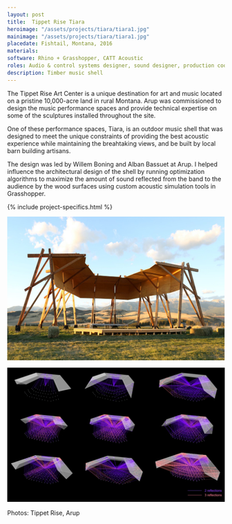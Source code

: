 ```yaml
---
layout: post
title:  Tippet Rise Tiara
heroimage: "/assets/projects/tiara/tiara1.jpg"
mainimage: "/assets/projects/tiara/tiara1.jpg"
placedate: Fishtail, Montana, 2016
materials:
software: Rhino + Grasshopper, CATT Acoustic
roles: Audio & control systems designer, sound designer, production coordinator
description: Timber music shell
---
```


<div class="project-narrative">
<p>
The Tippet Rise Art Center is a unique destination for art and music located on a pristine 10,000-acre land in rural Montana. Arup was commissioned to design the music performance spaces and provide technical expertise on some of the sculptures installed throughout the site.
</p>

<p>
One of these performance spaces, Tiara, is an outdoor music shell that was designed to meet the unique constraints of providing the best acoustic experience while maintaining the breahtaking views, and be built by local barn building artisans.
</p>

<p>
The design was led by Willem Boning and Alban Bassuet at Arup. I helped influence the architectural design of the shell by running optimization algorithms to maximize the amount of sound reflected from the band to the audience by the wood surfaces using custom acoustic simulation tools in Grasshopper.
</p>

</div>

{% include project-specifics.html %}

<div class="project-media">
<p><img src="/assets/projects/tiara/tiara2.jpg"></p>
<p><img src="/assets/projects/tiara/tiara3.jpg"></p>

<p class="inline-descr">Photos: Tippet Rise, Arup</p>

